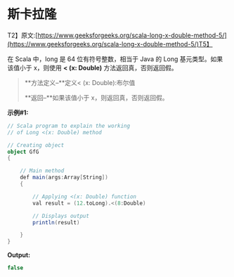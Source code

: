 # 斯卡拉隆

T2】原文:[https://www.geeksforgeeks.org/scala-long-x-double-method-5/](https://www.geeksforgeeks.org/scala-long-x-double-method-5/)T5】

在 Scala 中，long 是 64 位有符号整数，相当于 Java 的 Long 基元类型。如果该值小于 x，则使用 **< (x: Double)** 方法返回真，否则返回假。

> **方法定义–**定义< (x: Double):布尔值
> 
> **返回–**如果该值小于 x，则返回真，否则返回假。

**示例#1:**

```scala
// Scala program to explain the working 
// of Long <(x: Double) method

// Creating object
object GfG
{ 

    // Main method
    def main(args:Array[String])
    {

        // Applying <(x: Double) function
        val result = (12.toLong).<(8:Double)

        // Displays output
        println(result)

    }
} 
```

**Output:**

```scala
false

```